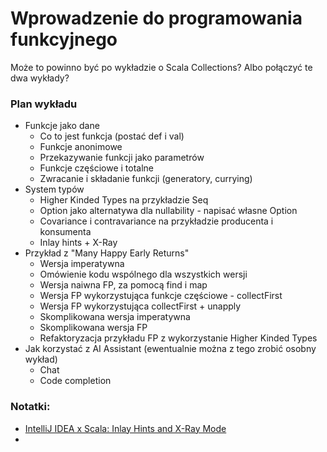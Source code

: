 # Wprowadzenie do programowania funkcyjnego

Może to powinno być po wykładzie o Scala Collections? Albo połączyć te dwa wykłady?

### Plan wykładu
* Funkcje jako dane
  * Co to jest funkcja (postać def i val)
  * Funkcje anonimowe
  * Przekazywanie funkcji jako parametrów
  * Funkcje częściowe i totalne
  * Zwracanie i składanie funkcji (generatory, currying)
* System typów
  * Higher Kinded Types na przykładzie Seq
  * Option jako alternatywa dla nullability - napisać własne Option
  * Covariance i contravariance na przykładzie producenta i konsumenta
  * Inlay hints + X-Ray
* Przykład z "Many Happy Early Returns"
  * Wersja imperatywna
  * Omówienie kodu wspólnego dla wszystkich wersji
  * Wersja naiwna FP, za pomocą find i map
  * Wersja FP wykorzystująca funkcje częściowe - collectFirst
  * Wersja FP wykorzystująca collectFirst + unapply
  * Skomplikowana wersja imperatywna
  * Skomplikowana wersja FP
  * Refaktoryzacja przykładu FP z wykorzystanie Higher Kinded Types
* Jak korzystać z AI Assistant (ewentualnie można z tego zrobić osobny wykład)
  * Chat
  * Code completion

### Notatki:
* [IntelliJ IDEA x Scala: Inlay Hints and X-Ray Mode](https://www.youtube.com/watch?v=akKLlEcCSBg)
* 